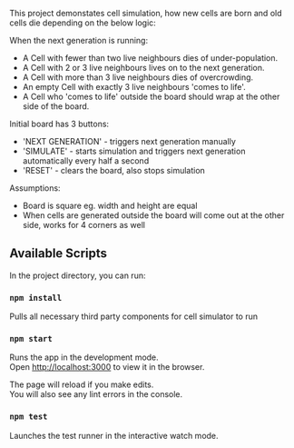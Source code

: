 This project demonstates cell simulation, how new cells are born and old cells die depending on the below logic:

When the next generation is running:
* A Cell with fewer than two live neighbours dies of under-population.
* A Cell with 2 or 3 live neighbours lives on to the next generation.
* A Cell with more than 3 live neighbours dies of overcrowding.
* An empty Cell with exactly 3 live neighbours 'comes to life'.
* A Cell who 'comes to life' outside the board should wrap at the other side of the board.

Initial board has 3 buttons: 
* 'NEXT GENERATION' - triggers next generation manually
* 'SIMULATE' - starts simulation and triggers next generation automatically every half a second
* 'RESET' - clears the board, also stops simulation

Assumptions:
* Board is square eg. width and height are equal
* When cells are generated outside the board will come out at the other side, works for 4 corners as well

## Available Scripts

In the project directory, you can run:

### `npm install`

Pulls all necessary third party components for cell simulator to run

### `npm start`

Runs the app in the development mode.<br />
Open [http://localhost:3000](http://localhost:3000) to view it in the browser.

The page will reload if you make edits.<br />
You will also see any lint errors in the console.

### `npm test`

Launches the test runner in the interactive watch mode.
